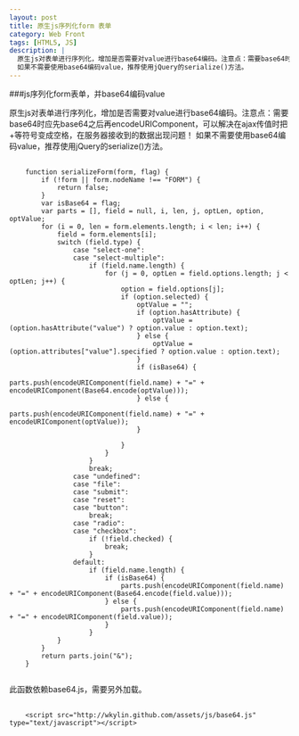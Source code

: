 ```yaml
---
layout: post
title: 原生js序列化form 表单
category: Web Front
tags: [HTML5, JS]
description: |
  原生js对表单进行序列化，增加是否需要对value进行base64编码。注意点：需要base64时应先base64之后再encodeURIComponent，可以解决在ajax传值时把+等符号变成空格，在服务器接收到的数据出现问题！
  如果不需要使用base64编码value，推荐使用jQuery的serialize()方法。
---
```

###js序列化form表单，并base64编码value

原生js对表单进行序列化，增加是否需要对value进行base64编码。注意点：需要base64时应先base64之后再encodeURIComponent，可以解决在ajax传值时把+等符号变成空格，在服务器接收到的数据出现问题！
如果不需要使用base64编码value，推荐使用jQuery的serialize()方法。
<pre>
    <code>
    function serializeForm(form, flag) {
        if (!form || form.nodeName !== "FORM") {
            return false;
        }
        var isBase64 = flag;
        var parts = [], field = null, i, len, j, optLen, option, optValue;
        for (i = 0, len = form.elements.length; i < len; i++) {
            field = form.elements[i];
            switch (field.type) {
                case "select-one":
                case "select-multiple":
                    if (field.name.length) {
                        for (j = 0, optLen = field.options.length; j < optLen; j++) {
                            option = field.options[j];
                            if (option.selected) {
                                optValue = "";
                                if (option.hasAttribute) {
                                    optValue = (option.hasAttribute("value") ? option.value : option.text);
                                } else {
                                    optValue = (option.attributes["value"].specified ? option.value : option.text);
                                }
                                if (isBase64) {
                                    parts.push(encodeURIComponent(field.name) + "=" + encodeURIComponent(Base64.encode(optValue)));
                                } else {
                                    parts.push(encodeURIComponent(field.name) + "=" + encodeURIComponent(optValue));
                                }

                            }
                        }
                    }
                    break;
                case "undefined":
                case "file":
                case "submit":
                case "reset":
                case "button":
                    break;
                case "radio":
                case "checkbox":
                    if (!field.checked) {
                        break;
                    }
                default:
                    if (field.name.length) {
                        if (isBase64) {
                            parts.push(encodeURIComponent(field.name) + "=" + encodeURIComponent(Base64.encode(field.value)));
                        } else {
                            parts.push(encodeURIComponent(field.name) + "=" + encodeURIComponent(field.value));
                        }
                    }
            }
        }
        return parts.join("&");
    }
    </code>
</pre>

此函数依赖base64.js，需要另外加载。
<pre>
    <code>
    &lt;script src="http://wkylin.github.com/assets/js/base64.js" type="text/javascript"&gt;&lt;/script&gt;
    </code>
</pre>